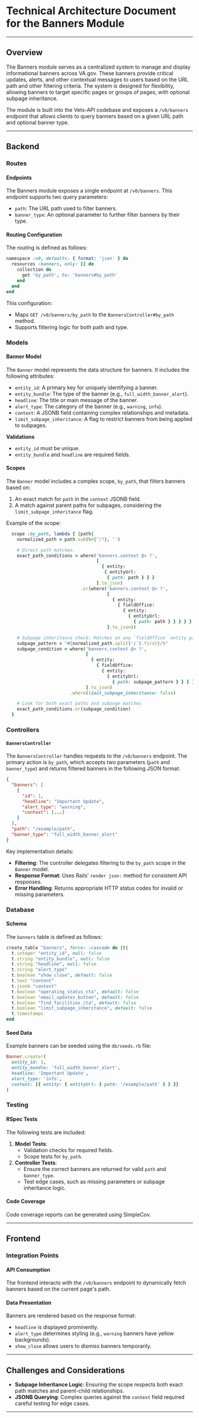 
# Technical Architecture Document for the Banners Module

---

## Overview

The Banners module serves as a centralized system to manage and display informational banners across VA.gov. These banners provide critical updates, alerts, and other contextual messages to users based on the URL path and other filtering criteria. The system is designed for flexibility, allowing banners to target specific pages or groups of pages, with optional subpage inheritance. 

The module is built into the Vets-API codebase and exposes a `/v0/banners` endpoint that allows clients to query banners based on a given URL path and optional banner type.

---

## Backend

### Routes

#### Endpoints
The Banners module exposes a single endpoint at `/v0/banners`. This endpoint supports two query parameters:
- `path`: The URL path used to filter banners.
- `banner_type`: An optional parameter to further filter banners by their type.

#### Routing Configuration
The routing is defined as follows:
```ruby
namespace :v0, defaults: { format: 'json' } do
  resources :banners, only: [] do
    collection do
      get 'by_path', to: 'banners#by_path'
    end
  end
end
```

This configuration:
- Maps `GET /v0/banners/by_path` to the `BannersController#by_path` method.
- Supports filtering logic for both path and type.

### Models

#### Banner Model
The `Banner` model represents the data structure for banners. It includes the following attributes:
- `entity_id`: A primary key for uniquely identifying a banner.
- `entity_bundle`: The type of the banner (e.g., `full_width_banner_alert`).
- `headline`: The title or main message of the banner.
- `alert_type`: The category of the banner (e.g., `warning`, `info`).
- `context`: A JSONB field containing complex relationships and metadata.
- `limit_subpage_inheritance`: A flag to restrict banners from being applied to subpages.

**Validations**
- `entity_id` must be unique.
- `entity_bundle` and `headline` are required fields.

#### Scopes
The `Banner` model includes a complex scope, `by_path`, that filters banners based on:
1. An exact match for `path` in the `context` JSONB field.
2. A match against parent paths for subpages, considering the `limit_subpage_inheritance` flag.

Example of the scope:
```ruby
  scope :by_path, lambda { |path|
    normalized_path = path.sub(%r{^/?}, '')

    # Direct path matches.
    exact_path_conditions = where('banners.context @> ?',
                                  [
                                    { entity:
                                     { entityUrl:
                                      { path: path } } }
                                  ].to_json)
                            .or(where('banners.context @> ?',
                                      [
                                        { entity:
                                          { fieldOffice:
                                            { entity:
                                              { entityUrl:
                                                { path: path } } } } }
                                      ].to_json))

    # Subpage inheritance check: Matches on any `fieldOffice` entity path where `limit_subpage_inheritance` is false.
    subpage_pattern = "#{normalized_path.split('/').first}/%"
    subpage_condition = where('banners.context @> ?',
                              [
                                { entity:
                                  { fieldOffice:
                                    { entity:
                                      { entityUrl:
                                        { path: subpage_pattern } } } } }
                              ].to_json)
                        .where(limit_subpage_inheritance: false)

    # Look for both exact paths and subpage matches
    exact_path_conditions.or(subpage_condition)
  }
```

### Controllers

#### `BannersController`
The `BannersController` handles requests to the `/v0/banners` endpoint. The primary action is `by_path`, which accepts two parameters (`path` and `banner_type`) and returns filtered banners in the following JSON format:
```json
{
  "banners": [
    {
      "id": 1,
      "headline": "Important Update",
      "alert_type": "warning",
      "context": [...]
    }
  ],
  "path": "/example/path",
  "banner_type": "full_width_banner_alert"
}
```

Key implementation details:
- **Filtering**: The controller delegates filtering to the `by_path` scope in the `Banner` model.
- **Response Format**: Uses Rails’ `render json:` method for consistent API responses.
- **Error Handling**: Returns appropriate HTTP status codes for invalid or missing parameters.

### Database

#### Schema
The `banners` table is defined as follows:
```ruby
create_table "banners", force: :cascade do |t|
  t.integer "entity_id", null: false
  t.string "entity_bundle", null: false
  t.string "headline", null: false
  t.string "alert_type"
  t.boolean "show_close", default: false
  t.text "content"
  t.jsonb "context"
  t.boolean "operating_status_cta", default: false
  t.boolean "email_updates_button", default: false
  t.boolean "find_facilities_cta", default: false
  t.boolean "limit_subpage_inheritance", default: false
  t.timestamps
end
```

#### Seed Data
Example banners can be seeded using the `db/seeds.rb` file:
```ruby
Banner.create!(
  entity_id: 1,
  entity_bundle: 'full_width_banner_alert',
  headline: 'Important Update',
  alert_type: 'info',
  context: [{ entity: { entityUrl: { path: '/example/path' } } }]
)
```

### Testing

#### RSpec Tests
The following tests are included:
1. **Model Tests**:
   - Validation checks for required fields.
   - Scope tests for `by_path`.
2. **Controller Tests**:
   - Ensure the correct banners are returned for valid `path` and `banner_type`.
   - Test edge cases, such as missing parameters or subpage inheritance logic.

#### Code Coverage
Code coverage reports can be generated using SimpleCov.

---

## Frontend

### Integration Points

#### API Consumption
The frontend interacts with the `/v0/banners` endpoint to dynamically fetch banners based on the current page's path.

#### Data Presentation
Banners are rendered based on the response format:
- `headline` is displayed prominently.
- `alert_type` determines styling (e.g., `warning` banners have yellow backgrounds).
- `show_close` allows users to dismiss banners temporarily.

---

## Challenges and Considerations

- **Subpage Inheritance Logic**: Ensuring the scope respects both exact path matches and parent-child relationships.
- **JSONB Querying**: Complex queries against the `context` field required careful testing for edge cases.

---
